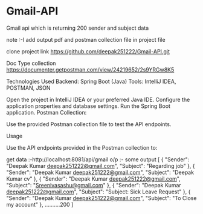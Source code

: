 # Gmail-API
Gmail api which is returning 200  sender and  subject data

note :-I add output pdf and postman collection file in project file

clone project link
https://github.com/deepak251222/Gmail-API.git

Doc Type collection 
https://documenter.getpostman.com/view/24219652/2s9YRGw8K5

Technologies Used Backend: Spring Boot (Java)  Tools: IntelliJ IDEA, POSTMAN, JSON


Open the project in IntelliJ IDEA or your preferred Java IDE. Configure the application properties and database settings. Run the Spring Boot application. Postman Collection:

Use the provided Postman collection file to test the API endpoints.

Usage

Use the API endpoints provided in the Postman collection to:

get data :-http://localhost:8081/api/gmail
o/p :- some output 
[
    {
        "Sender": "Deepak Kumar <deepak251222@gmail.com>",
        "Subject": "Regarding job"
    },
    {
        "Sender": "Deepak Kumar <deepak251222@gmail.com>",
        "Subject": "Deepak Kumar cv"
    },
    {
        "Sender": "Deepak Kumar <deepak251222@gmail.com>",
        "Subject": "Sreenivasashu@gmail.com"
    },
    {
        "Sender": "Deepak Kumar <deepak251222@gmail.com>",
        "Subject": "Subject: Sick Leave Request"
    },
    {
        "Sender": "Deepak Kumar <deepak251222@gmail.com>",
        "Subject": "To Close my account"
    },
..........200
]
